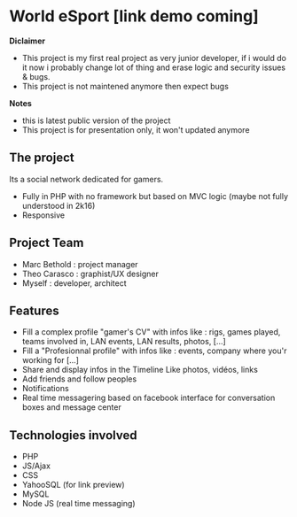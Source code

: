 # World eSport [link demo coming]

**Diclaimer**
* This project is my first real project as very junior developer, if i would do it now i probably change lot of thing and erase logic and security issues & bugs.
* This project is not maintened anymore then expect bugs

**Notes**
 * this is latest public version of the project
 * This project is for presentation only, it won't updated anymore

## The project
Its a social network dedicated for gamers. 
* Fully in PHP with no framework but based on MVC logic (maybe not fully understood in 2k16)
* Responsive

## Project Team
* Marc Bethold : project manager
* Theo Carasco : graphist/UX designer
* Myself : developer, architect

## Features
* Fill a complex profile "gamer's CV" with infos like :
    rigs, games played, teams involved in, LAN events, LAN results, photos, [...]
* Fill a "Profesionnal profile" with infos like :
    events, company where you'r working for [...]
* Share and display infos in the Timeline Like photos, vidéos, links
* Add friends and follow peoples
* Notifications
* Real time messagering based on facebook interface for conversation boxes and message center

## Technologies involved
* PHP
* JS/Ajax
* CSS
* YahooSQL (for link preview)
* MySQL
* Node JS (real time messaging)

    
